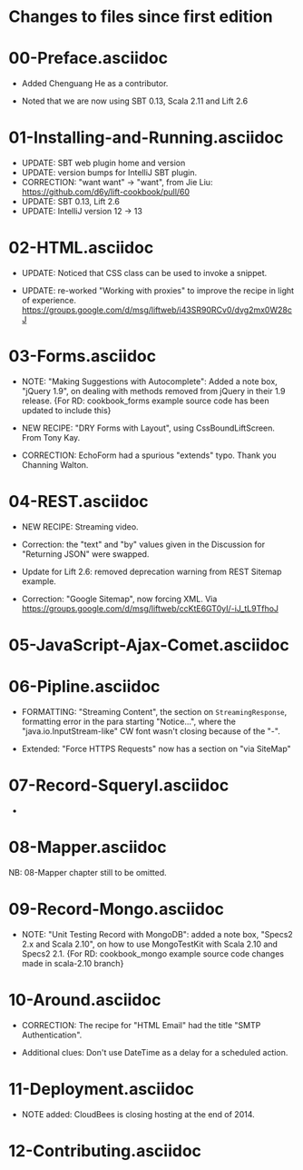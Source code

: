 # Changes to files since first edition


# 00-Preface.asciidoc

* Added Chenguang He as a contributor.

* Noted that we are now using SBT 0.13, Scala 2.11 and Lift 2.6


# 01-Installing-and-Running.asciidoc

* UPDATE: SBT web plugin home and version
* UPDATE: version bumps for IntelliJ SBT plugin.
* CORRECTION: "want want" -> "want", from  Jie Liu: https://github.com/d6y/lift-cookbook/pull/60
* UPDATE: SBT 0.13, Lift 2.6
* UPDATE: IntelliJ version 12 -> 13



# 02-HTML.asciidoc

* UPDATE: Noticed that CSS class can be used to invoke a snippet.

* UPDATE: re-worked "Working with proxies" to improve the recipe in light of experience.  https://groups.google.com/d/msg/liftweb/i43SR90RCv0/dvg2mx0W28cJ

# 03-Forms.asciidoc

* NOTE: "Making Suggestions with Autocomplete": Added a note box, "jQuery 1.9", on dealing with methods removed from jQuery in their 1.9 release. {For RD: cookbook_forms example source code has been updated to include this}

* NEW RECIPE: "DRY Forms with Layout", using CssBoundLiftScreen. From Tony Kay.

* CORRECTION: EchoForm had a spurious "extends" typo. Thank you Channing Walton.

# 04-REST.asciidoc

* NEW RECIPE: Streaming video.

* Correction: the "text" and "by" values given in the Discussion for "Returning JSON" were swapped.

* Update for Lift 2.6: removed deprecation warning from REST Sitemap example.

* Correction: "Google Sitemap", now forcing XML.  Via https://groups.google.com/d/msg/liftweb/ccKtE6GT0yI/-iJ_tL9TfhoJ


# 05-JavaScript-Ajax-Comet.asciidoc

# 06-Pipline.asciidoc

* FORMATTING: "Streaming Content", the section on `StreamingResponse`, formatting error in the para
starting "Notice...", where the "java.io.InputStream-like" CW font wasn't closing because of the "-".

* Extended: "Force HTTPS Requests" now has a section on "via SiteMap"

# 07-Record-Squeryl.asciidoc


*

# 08-Mapper.asciidoc

NB: 08-Mapper chapter still to be omitted.


# 09-Record-Mongo.asciidoc

* NOTE: "Unit Testing Record with MongoDB": added a note box, "Specs2 2.x and Scala 2.10", on how to use MongoTestKit with Scala 2.10 and Specs2 2.1. {For RD: cookbook_mongo example source code changes made in scala-2.10 branch}






# 10-Around.asciidoc

* CORRECTION: The recipe for "HTML Email" had the title "SMTP Authentication".

* Additional clues: Don't use DateTime as a delay for a scheduled action.


# 11-Deployment.asciidoc

* NOTE added: CloudBees is closing hosting at the end of 2014.


# 12-Contributing.asciidoc
